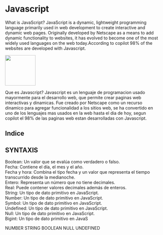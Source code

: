 # Javascript

What is JavaScript?
JavaScript is a dynamic, lightweight programming language primarily used in web development to create interactive and dynamic web pages. Originally developed by Netscape as a means to add dynamic functionality to websites, it has evolved to become one of the most widely used languages on the web today.According to copilot 98% of the websites are developed with Javascript. 



<img src="https://i.giphy.com/media/v1.Y2lkPTc5MGI3NjExdHVyY3UwYTRnZGwzdHFpeHR6Yndkbnpob2g5ZjBsdHIyMjlvOWp4dSZlcD12MV9pbnRlcm5hbF9naWZfYnlfaWQmY3Q9Zw/iIqmM5tTjmpOB9mpbn/giphy.gif" width='100'>

Que es Javascript?
Javascript es un lenguaje de programacion usado mayormente para el desarrollo web, que permite crear paginas web interactivas y dinamicas. Fue creado por Netscape como un recurso dinamico para agregar funcionalidad a los sitios web, se ha convertido en uno de los lenguajes mas usados en la web hasta el dia de hoy, segun copilot el 98% de las paginas web estan desarrolladas con Javascript. 
<H2>Indice</H2>

<h2> SYNTAXIS</h2>
<dt>Boolean: Un valor que se evalúa como verdadero o falso. </dt>
<dt>Fecha: Contiene el día, el mes y el año. </dt>
<dt>Fecha y hora: Combina el tipo fecha y un valor que representa el tiempo transcurrido desde la medianoche. </dt>
<dt>Entero: Representa un número que no tiene decimales. </dt>
<dt>Real: Puede contener valores decimales además de enteros. </dt>
<dt>String: Un tipo de dato primitivo en JavaScript. </dt>
<dt>Number: Un tipo de dato primitivo en JavaScript. </dt>
<dt>Symbol: Un tipo de dato primitivo en JavaScript. </dt>
<dt>Undefined: Un tipo de dato primitivo en JavaScript.</dt> 
<dt>Null: Un tipo de dato primitivo en JavaScript. </dt>
<dt>Bigint: Un tipo de dato primitivo en JavaS</dt>



NUMBER
STRING
BOOLEAN
NULL
UNDEFINED













